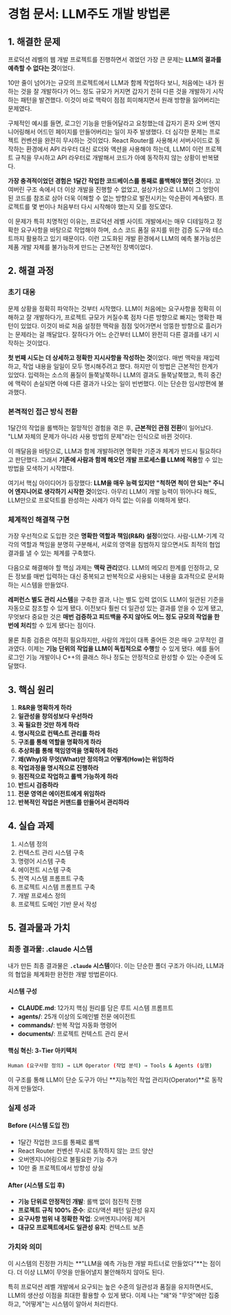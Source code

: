 # 경험 문서: LLM주도 개발 방법론

## 1. 해결한 문제

프로덕션 레벨의 웹 개발 프로젝트를 진행하면서 겪었던 가장 큰 문제는 **LLM의 결과를 예측할 수 없다는 것**이었다.

10만 줄이 넘어가는 규모의 프로젝트에서 LLM과 함께 작업하다 보니, 처음에는 내가 원하는 것을 잘 개발하다가 어느 정도 규모가 커지면 갑자기 전혀 다른 것을 개발하기 시작하는 패턴을 발견했다. 이것이 바로 맥락이 점점 희미해지면서 원래 방향을 잃어버리는 문제였다.

구체적인 예시를 들면, 로그인 기능을 만들어달라고 요청했는데 갑자기 혼자 오버 엔지니어링해서 어드민 페이지를 만들어버리는 일이 자주 발생했다. 더 심각한 문제는 프로젝트 컨벤션을 완전히 무시하는 것이었다. React Router를 사용해서 서버사이드로 동작하는 환경에서 API 라우터 대신 로더와 액션을 사용해야 하는데, LLM이 이런 프로젝트 규칙을 무시하고 API 라우터로 개발해서 코드가 아예 동작하지 않는 상황이 반복됐다.

**가장 충격적이었던 경험은 1달간 작업한 코드베이스를 통째로 롤백해야 했던 것**이다. 꼬여버린 구조 속에서 더 이상 개발을 진행할 수 없었고, 설상가상으로 LLM이 그 엉망이 된 코드를 참조로 삼아 더욱 이해할 수 없는 방향으로 발전시키는 악순환이 계속됐다. 프로젝트를 몇 번이나 처음부터 다시 시작해야 했는지 모를 정도였다.

이 문제가 특히 치명적인 이유는, 프로덕션 레벨 사이트 개발에서는 매우 디테일하고 정확한 요구사항을 바탕으로 작업해야 하며, 소스 코드 품질 유지를 위한 검증 도구와 테스트까지 활용하고 있기 때문이다. 이런 고도화된 개발 환경에서 LLM의 예측 불가능성은 제품 개발 자체를 불가능하게 만드는 근본적인 장벽이었다.

## 2. 해결 과정

### 초기 대응

문제 상황을 정확히 파악하는 것부터 시작했다. LLM이 처음에는 요구사항을 정확히 이해하고 잘 개발하다가, 프로젝트 규모가 커질수록 점차 다른 방향으로 빠지는 명확한 패턴이 있었다. 이것이 바로 처음 설정한 맥락을 점점 잊어가면서 엉뚱한 방향으로 흘러가는 문제라는 걸 깨달았다. 잘하다가 어느 순간부터 LLM이 완전히 다른 결과를 내기 시작하는 것이었다.

**첫 번째 시도는 더 상세하고 정확한 지시사항을 작성하는 것**이었다. 매번 맥락을 재입력하고, 작업 내용을 일일이 모두 명시해주려고 했다. 하지만 이 방법은 근본적인 한계가 있었다. 입력하는 소스의 품질이 들쭉날쭉하니 LLM의 결과도 들쭉날쭉했고, 특히 중간에 맥락이 손실되면 아예 다른 결과가 나오는 일이 빈번했다. 이는 단순한 임시방편에 불과했다.

### 본격적인 접근 방식 전환

1달간의 작업을 롤백하는 절망적인 경험을 겪은 후, **근본적인 관점 전환**이 일어났다. "LLM 자체의 문제가 아니라 사용 방법의 문제"라는 인식으로 바뀐 것이다.

이 깨달음을 바탕으로, LLM과 함께 개발하려면 명확한 기준과 체계가 반드시 필요하다고 판단했다. 그래서 **기존에 사람과 함께 해오던 개발 프로세스를 LLM에 적용**할 수 있는 방법을 모색하기 시작했다.

여기서 핵심 아이디어가 등장했다: **LLM을 매우 능력 있지만 "척하면 척이 안 되는" 주니어 엔지니어로 생각하기 시작한 것**이었다. 아무리 LLM이 개발 능력이 뛰어나다 해도, LLM만으로 프로덕트를 완성하는 사례가 아직 없는 이유를 이해하게 됐다.

### 체계적인 해결책 구현

가장 우선적으로 도입한 것은 **명확한 역할과 책임(R&R) 설정**이었다. 사람-LLM-기계 각각의 역할과 책임을 분명히 구분해서, 서로의 영역을 침범하지 않으면서도 최적의 협업 결과를 낼 수 있는 체계를 구축했다.

다음으로 해결해야 할 핵심 과제는 **맥락 관리**였다. LLM의 메모리 한계를 인정하고, 모든 정보를 매번 입력하는 대신 중복되고 반복적으로 사용되는 내용을 효과적으로 문서화하는 시스템을 만들었다.

**레퍼런스 별도 관리 시스템**을 구축한 결과, 나는 별도 입력 없이도 LLM이 일관된 기준을 자동으로 참조할 수 있게 됐다. 이전보다 훨씬 더 일관성 있는 결과를 얻을 수 있게 됐고, 무엇보다 중요한 것은 **매번 검증하고 피드백을 주지 않아도 어느 정도 규모의 작업을 한 번에 처리**할 수 있게 됐다는 점이다.

물론 최종 검증은 여전히 필요하지만, 사람의 개입이 대폭 줄어든 것은 매우 고무적인 결과였다. 이제는 **기능 단위의 작업을 LLM이 독립적으로 수행**할 수 있게 됐다. 예를 들어 로그인 기능 개발이나 C++의 클래스 하나 정도는 안정적으로 완성할 수 있는 수준에 도달했다.

## 3. 핵심 원리

1. **R&R을 명확하게 하라**
2. **일관성을 창의성보다 우선하라**
3. **꼭 필요한 것만 하게 하라**
4. **명시적으로 컨텍스트 관리를 하라**
5. **구조를 통해 역할을 명확하게 하라**
6. **추상화를 통해 책임영역을 명확하게 하라**
7. **왜(Why)와 무엇(What)만 정의하고 어떻게(How)는 위임하라**
8. **작업과정을 명시적으로 진행하라**
9. **점진적으로 작업하고 롤백 가능하게 하라**
10. **반드시 검증하라**
11. **전문 영역은 에이전트에게 위임하라**
12. **반복적인 작업은 커맨드를 만들어서 관리하라**

## 4. 실습 과제

1. 시스템 정의
2. 컨텍스트 관리 시스템 구축
3. 명령어 시스템 구축
4. 에이전트 시스템 구축
5. 전역 시스템 프롬프트 구축
6. 프로젝트 시스템 프롬프트 구축
7. 개발 프로세스 정의
8. 프로젝트 도메인 기반 문서 작성

## 5. 결과물과 가치

### 최종 결과물: .claude 시스템

내가 만든 최종 결과물은 **`.claude` 시스템**이다. 이는 단순한 폴더 구조가 아니라, LLM과의 협업을 체계화한 완전한 개발 방법론이다.

#### 시스템 구성

- **CLAUDE.md**: 12가지 핵심 원리를 담은 루트 시스템 프롬프트
- **agents/**: 25개 이상의 도메인별 전문 에이전트
- **commands/**: 반복 작업 자동화 명령어
- **documents/**: 프로젝트 컨텍스트 관리 문서

#### 핵심 혁신: 3-Tier 아키텍처

```bash
Human (요구사항 정의) → LLM Operator (작업 분석) → Tools & Agents (실행)
```

이 구조를 통해 LLM이 단순 도구가 아닌 **지능적인 작업 관리자(Operator)**로 동작하게 만들었다.

### 실제 성과

#### Before (시스템 도입 전)

- 1달간 작업한 코드를 통째로 롤백
- React Router 컨벤션 무시로 동작하지 않는 코드 양산
- 오버엔지니어링으로 불필요한 기능 추가
- 10만 줄 프로젝트에서 방향성 상실

#### After (시스템 도입 후)

- **기능 단위로 안정적인 개발**: 롤백 없이 점진적 진행
- **프로젝트 규칙 100% 준수**: 로더/액션 패턴 일관성 유지
- **요구사항 범위 내 정확한 작업**: 오버엔지니어링 제거
- **대규모 프로젝트에서도 일관성 유지**: 컨텍스트 보존

### 가치와 의미

이 시스템의 진정한 가치는 **"LLM을 예측 가능한 개발 파트너로 만들었다"**는 점이다. 더 이상 LLM이 무엇을 만들어낼지 불안해하지 않아도 된다.

특히 프로덕션 레벨 개발에서 요구되는 높은 수준의 일관성과 품질을 유지하면서도, LLM의 생산성 이점을 최대한 활용할 수 있게 됐다. 이제 나는 "왜"와 "무엇"에만 집중하고, "어떻게"는 시스템이 알아서 처리한다.

